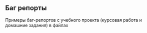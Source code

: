 ## Баг репорты

Примеры баг-репортов с учебного проекта (курсовая работа и домашние задания) в файлах

